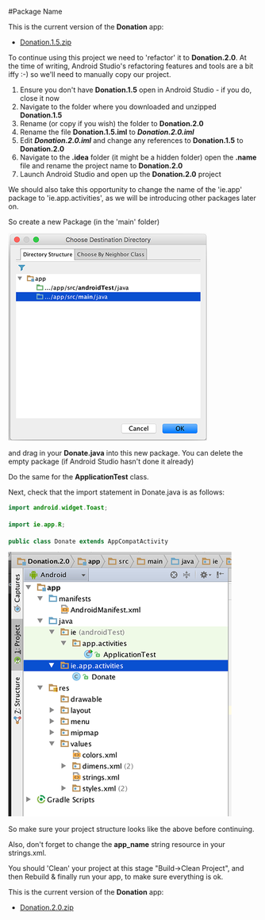 #Package Name

This is the current version of the <b>Donation</b> app:

- [Donation.1.5.zip](../archives/Donation.1.5.zip)

To continue using this project we need to 'refactor' it to <b>Donation.2.0</b>. At the time of writing, Android Studio's refactoring features and tools are a bit iffy :-) so we'll need to manually copy our project.

1. Ensure you don't have <b>Donation.1.5</b> open in Android Studio - if you do, close it now
2. Navigate to the folder where you downloaded and unzipped <b>Donation.1.5</b>
3. Rename (or copy if you wish) the folder to <b>Donation.2.0</b>
4. Rename the file <b>Donation.1.5.iml</b> to <b><i>Donation.2.0.iml</i></b>
5. Edit <b><i>Donation.2.0.iml</i></b> and change any references to <b>Donation.1.5</b> to <b>Donation.2.0</b>
6. Navigate to the <b>.idea</b> folder (it might be a hidden folder) open the <b>.name</b> file and rename the project name to <b>Donation.2.0</b>
7. Launch Android Studio and open up the <b>Donation.2.0</b> project


We should also take this opportunity to change the name of the 'ie.app' package to 'ie.app.activities', as we will be introducing other packages later on.

So create a new Package (in the 'main' folder)

![](../img/lab3s101.png)

and drag in your <b>Donate.java</b> into this new package. You can delete the empty package (if Android Studio hasn't done it already)

Do the same for the <b>ApplicationTest</b> class.

Next, check that the import statement in Donate.java is as follows:
~~~java
import android.widget.Toast;

import ie.app.R;

public class Donate extends AppCompatActivity
~~~

![](../img/lab3s102.png)



So make sure your project structure looks like the above before continuing.

Also, don't forget to change the <b>app_name</b> string resource in your strings.xml.

You should 'Clean' your project at this stage "Build->Clean Project", and then Rebuild & finally run your app, to make sure everything is ok.


This is the current version of the <b>Donation</b> app:

- [Donation.2.0.zip](../archives/Donation.2.0.Starter.zip)
